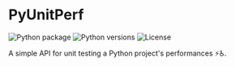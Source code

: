# PyUnitPerf

![Python package](https://github.com/NicolasLacroix/PyUnitPerf/workflows/Python%20package/badge.svg?branch=master)
![Python versions](https://img.shields.io/badge/python-3.5,%203.6%2C%203.7%2C%203.8-blue?logo=python)
![License](https://img.shields.io/badge/license-Apache%202.0-blue.svg)

A simple API for unit testing a Python project's performances :zap::wheelchair:.
